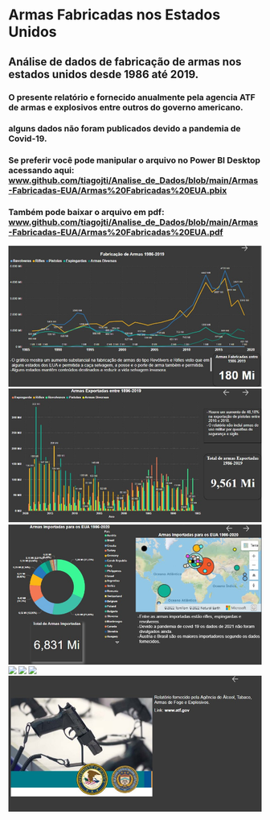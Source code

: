# Armas Fabricadas nos Estados Unidos 

## Análise de dados de fabricação de armas nos estados unidos desde 1986 até 2019.
### O presente relatório e fornecido anualmente pela agencia ATF de armas e explosivos entre outros do governo americano.
### alguns dados não foram publicados devido a pandemia de Covid-19.
### Se preferir você pode manipular o arquivo no Power BI Desktop acessando aqui: www.github.com/tiagojti/Analise_de_Dados/blob/main/Armas-Fabricadas-EUA/Armas%20Fabricadas%20EUA.pbix 
### Também pode baixar o arquivo em pdf: www.github.com/tiagojti/Analise_de_Dados/blob/main/Armas-Fabricadas-EUA/Armas%20Fabricadas%20EUA.pdf

![](https://github.com/tiagojti/Analise_de_Dados/blob/main/Armas-Fabricadas-EUA/Imagens/Fabrica%C3%A7%C3%A3o%20de%20armas.jpg)
![](https://github.com/tiagojti/Analise_de_Dados/blob/main/Armas-Fabricadas-EUA/Imagens/Armas%20Exportadas.jpg)
![](https://github.com/tiagojti/Analise_de_Dados/blob/main/Armas-Fabricadas-EUA/Imagens/Armas%20Importadas.jpg)
![](https://github.com/tiagojti/Analise_de_Dados/blob/main/Armas-Fabricadas-EUA/Imagens/Anima%C3%A7%C3%A3o%20armas%20fabricadas.gif)
![](https://github.com/tiagojti/Analise_de_Dados/blob/main/Armas-Fabricadas-EUA/Imagens/Licen%C3%A7as.jpg)
![](https://github.com/tiagojti/Analise_de_Dados/blob/main/Armas-Fabricadas-EUA/Imagens/Anima%C3%A7%C3%A3o%20armas%20fabricadas1.gif)
![](https://github.com/tiagojti/Analise_de_Dados/blob/main/Armas-Fabricadas-EUA/Imagens/Final.jpg)
